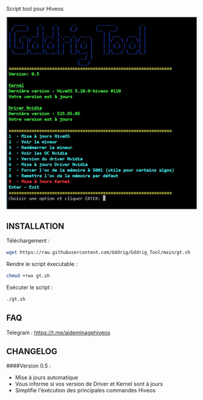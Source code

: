 Script tool pour Hiveos

![alt text](https://github.com/Gddrig/Gddrig_Tool/blob/main/v05.JPG)

## INSTALLATION

Téléchargement :
```sh
wget https://raw.githubusercontent.com/Gddrig/Gddrig_Tool/main/gt.sh
```
Rendre le script éxecutable :
```sh
chmod +rwx gt.sh
```
Exécuter le script :
```sh
./gt.sh
```

## FAQ

Telegram : https://t.me/aideminagehiveos

## CHANGELOG 

####Version 0.5 :

- Mise à jours automatique
- Vous informe si vos version de Driver et Kernel sont à jours
- Simplifie l'éxécution des principales commandes Hiveos


